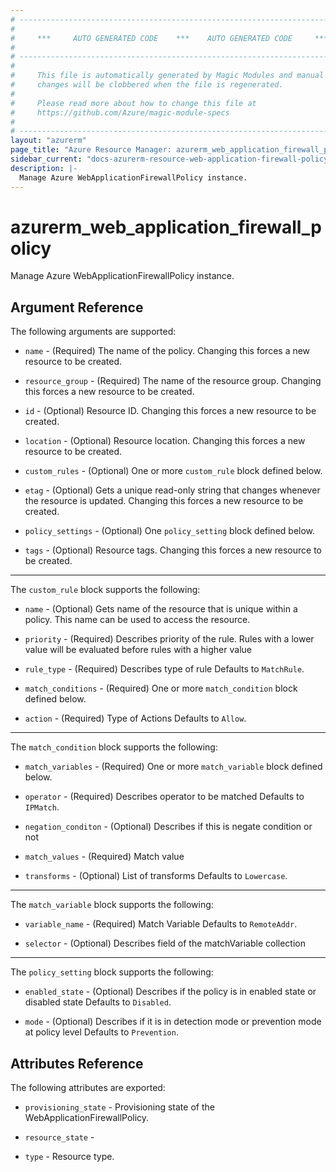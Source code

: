 ```yaml
---
# ----------------------------------------------------------------------------
#
#     ***     AUTO GENERATED CODE    ***    AUTO GENERATED CODE     ***
#
# ----------------------------------------------------------------------------
#
#     This file is automatically generated by Magic Modules and manual
#     changes will be clobbered when the file is regenerated.
#
#     Please read more about how to change this file at
#     https://github.com/Azure/magic-module-specs
#
# ----------------------------------------------------------------------------
layout: "azurerm"
page_title: "Azure Resource Manager: azurerm_web_application_firewall_policy"
sidebar_current: "docs-azurerm-resource-web-application-firewall-policy"
description: |-
  Manage Azure WebApplicationFirewallPolicy instance.
---
```


# azurerm_web_application_firewall_policy

Manage Azure WebApplicationFirewallPolicy instance.


## Argument Reference

The following arguments are supported:

* `name` - (Required) The name of the policy. Changing this forces a new resource to be created.

* `resource_group` - (Required) The name of the resource group. Changing this forces a new resource to be created.

* `id` - (Optional) Resource ID. Changing this forces a new resource to be created.

* `location` - (Optional) Resource location. Changing this forces a new resource to be created.

* `custom_rules` - (Optional) One or more `custom_rule` block defined below.

* `etag` - (Optional) Gets a unique read-only string that changes whenever the resource is updated. Changing this forces a new resource to be created.

* `policy_settings` - (Optional) One `policy_setting` block defined below.

* `tags` - (Optional) Resource tags. Changing this forces a new resource to be created.

---

The `custom_rule` block supports the following:

* `name` - (Optional) Gets name of the resource that is unique within a policy. This name can be used to access the resource.

* `priority` - (Required) Describes priority of the rule. Rules with a lower value will be evaluated before rules with a higher value

* `rule_type` - (Required) Describes type of rule Defaults to `MatchRule`.

* `match_conditions` - (Required) One or more `match_condition` block defined below.

* `action` - (Required) Type of Actions Defaults to `Allow`.


---

The `match_condition` block supports the following:

* `match_variables` - (Required) One or more `match_variable` block defined below.

* `operator` - (Required) Describes operator to be matched Defaults to `IPMatch`.

* `negation_conditon` - (Optional) Describes if this is negate condition or not

* `match_values` - (Required) Match value

* `transforms` - (Optional) List of transforms Defaults to `Lowercase`.


---

The `match_variable` block supports the following:

* `variable_name` - (Required) Match Variable Defaults to `RemoteAddr`.

* `selector` - (Optional) Describes field of the matchVariable collection

---

The `policy_setting` block supports the following:

* `enabled_state` - (Optional) Describes if the policy is in enabled state or disabled state Defaults to `Disabled`.

* `mode` - (Optional) Describes if it is in detection mode  or prevention mode at policy level Defaults to `Prevention`.

## Attributes Reference

The following attributes are exported:

* `provisioning_state` - Provisioning state of the WebApplicationFirewallPolicy.

* `resource_state` - 

* `type` - Resource type.
